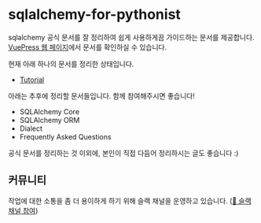 # sqlalchemy-for-pythonist

sqlalchemy 공식 문서를 잘 정리하여 쉽게 사용하게끔 가이드하는 문서를 제공합니다.  
[VuePress 웹 페이지](https://soogoonsoogoonpythonists.github.io/sqlalchemy-for-pythonist/)에서 문서를 확인하실 수 있습니다.

현재 아래 하나의 문서를 정리한 상태입니다.

- [Tutorial](src/tutorial/)

아래는 추후에 정리할 문서들입니다. 함께 참여해주시면 좋습니다!

- SQLAlchemy Core
- SQLAlchemy ORM
- Dialect
- Frequently Asked Questions

공식 문서를 정리하는 것 이외에, 본인이 직접 다듬어 정리하시는 글도 좋습니다 :)

## 커뮤니티

작업에 대한 소통을 좀 더 용이하게 하기 위해 슬랙 채널을 운영하고 있습니다. ([📎 슬랙 채널 참여](https://join.slack.com/t/soogoonx2pythonists/shared_invite/zt-t8kvz57l-j~qJOhSP47annEB31QOLIQ))
